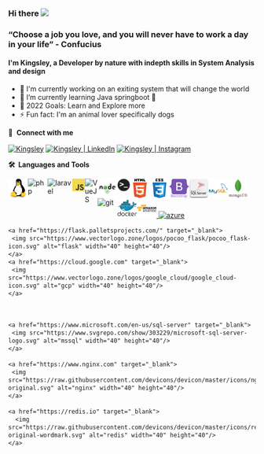 ### Hi there <img src="https://media.giphy.com/media/hvRJCLFzcasrR4ia7z/giphy.gif" width="25px"> 

### “Choose a job you love, and you will never have to work a day in your life” - Confucius

#### I'm Kingsley, a Developer by nature with indepth skills in System Analysis and design

- 🔭 I'm currently working on an exiting system that will change the world
- 🌱 I’m currently learning Java springboot 🤣
- 🥅 2022 Goals: Learn and Explore more
- ⚡ Fun fact: I'm an animal lover specifically dogs

🔗 &nbsp;**Connect with me**
<p align="left">
<a href="https://twitter.com/KMangwels" target="blank"><img align="center" src="https://raw.githubusercontent.com/rahuldkjain/github-profile-readme-generator/master/src/images/icons/Social/twitter.svg" alt="Kingsley" height="30" width="40" /></a>
<a href="https://www.linkedin.com/in/kingsley-amaitsa/" target="blank"><img align="center" src="https://raw.githubusercontent.com/rahuldkjain/github-profile-readme-generator/master/src/images/icons/Social/linked-in-alt.svg" alt="Kingsley | LinkedIn" height="30" width="40" /></a>
<a href="https://www.instagram.com/mangwels/" target="blank"><img align="center" src="https://raw.githubusercontent.com/rahuldkjain/github-profile-readme-generator/master/src/images/icons/Social/instagram.svg" alt="Kingsley | Instagram" height="30" width="40" /></a>

<br />

<b>🛠️&nbsp;&nbsp;Languages&nbsp;and&nbsp;Tools</b>
 
<a href="https://www.linux.org/" target="_blank">
 <img align="left" src="https://raw.githubusercontent.com/devicons/devicon/master/icons/linux/linux-original.svg" alt="linux" width="40px"/>
</a>
<a href="https://www.php.net" target="_blank">
  <img align="left" src="https://www.php.net/images/logos/new-php-logo.svg" alt="php" width="40px"/>
</a>
<a href = "https://laravel.com/" target = "_blank">
 <img align="left" alt="laravel" width="50px" src="https://png.pngitem.com/pimgs/s/578-5785080_laravel-6-logo-png-transparent-png.png" />
</a>
<a href = "https://developer.mozilla.org/en-US/docs/Web/JavaScript" target = "_blank">
  <img align="left" alt="JavaScript" width="26px" src="https://raw.githubusercontent.com/devicons/devicon/master/icons/javascript/javascript-original.svg" />
</a>
<a href = "https://vuejs.org/" target = "_blank">
 <img align="left" alt="VueJS" width="26px" src="https://vuejs.org/images/logo.svg" />
</a>
<a href = "https://nodejs.org" target = "_blank">
 <img align="left" alt="Node.js" width="40" src="https://github.com/Mangweli/Mangweli/blob/6505aaf103b65f43f31f144485b5d90204e3f7bf/pngwing.com.png" />
</a>
<a href = "" target = "_blank">
   <img align="left" alt="Terminal" width="26px" src="https://raw.githubusercontent.com/github/explore/80688e429a7d4ef2fca1e82350fe8e3517d3494d/topics/terminal/terminal.png" />
</a>
<a href="https://www.w3.org/html/" target="_blank">
  <img align = "left" src="https://raw.githubusercontent.com/devicons/devicon/master/icons/html5/html5-original-wordmark.svg" alt="html5" width="40" height="40"/>
</a>
<a href="https://www.w3schools.com/css/" target="_blank">
  <img align = "left" src="https://raw.githubusercontent.com/devicons/devicon/master/icons/css3/css3-original-wordmark.svg" alt="css3" width="40" height="40"/>
</a>
<a href="https://getbootstrap.com" target="_blank">
  <img align = "left" src="https://raw.githubusercontent.com/devicons/devicon/master/icons/bootstrap/bootstrap-plain-wordmark.svg" alt="bootstrap" width="40" height="40"/
</a>

  <a href = "" target = "_blank">
 </a>
  <a href = "" target = "_blank">
 </a>
  <a href = "" target = "_blank">
 </a>
<a href="https://www.microsoft.com/en-us/sql-server" target="_blank">
 <img align = "left" src="https://github.com/Mangweli/Mangweli/blob/2f9c6c362d1efbd5f4054d81510fde2b250ce367/sqlserver.png" alt="mssql" width="40" height="40"/>
</a>
<a href="https://www.mysql.com/" target="_blank">
  <img align = "left" src="https://raw.githubusercontent.com/devicons/devicon/master/icons/mysql/mysql-original-wordmark.svg" alt="mysql" width="40" height="40"/>
</a>
<a href="https://www.mongodb.com/" target="_blank">
   <img align = "left" src="https://raw.githubusercontent.com/devicons/devicon/master/icons/mongodb/mongodb-original-wordmark.svg" alt="mongodb" width="40" height="40"/>
</a>
<a href="https://git-scm.com/" target="_blank"> 
  <img align = "left" src="https://www.vectorlogo.zone/logos/git-scm/git-scm-icon.svg" alt="git" width="40" height="40"/>
</a>
<a href="https://aws.amazon.com" target="_blank">
 <img src="https://raw.githubusercontent.com/devicons/devicon/master/icons/amazonwebservices/amazonwebservices-original-wordmark.svg" alt="aws" width="40" height="40"/>
</a> 
<a href="https://azure.microsoft.com/en-in/" target="_blank"> 
  <img src="https://www.vectorlogo.zone/logos/microsoft_azure/microsoft_azure-icon.svg" alt="azure" width="40" height="40"/>
</a>
<a href="https://www.docker.com/" target="_blank">
 <img align = "left" src="https://raw.githubusercontent.com/devicons/devicon/master/icons/docker/docker-original-wordmark.svg" alt="docker" width="40" height="40"/>
</a>

    <a href="https://flask.palletsprojects.com/" target="_blank">
     <img src="https://www.vectorlogo.zone/logos/pocoo_flask/pocoo_flask-icon.svg" alt="flask" width="40" height="40"/>
    </a>
    <a href="https://cloud.google.com" target="_blank">
     <img src="https://www.vectorlogo.zone/logos/google_cloud/google_cloud-icon.svg" alt="gcp" width="40" height="40"/>
    </a>


   
    <a href="https://www.microsoft.com/en-us/sql-server" target="_blank">
     <img src="https://www.svgrepo.com/show/303229/microsoft-sql-server-logo.svg" alt="mssql" width="40" height="40"/>
    </a>
   
    <a href="https://www.nginx.com" target="_blank">
     <img src="https://raw.githubusercontent.com/devicons/devicon/master/icons/nginx/nginx-original.svg" alt="nginx" width="40" height="40"/>
    </a>

    <a href="https://redis.io" target="_blank">
      <img src="https://raw.githubusercontent.com/devicons/devicon/master/icons/redis/redis-original-wordmark.svg" alt="redis" width="40" height="40"/>
    </a>


<br />
<br />


[linkedin]: https://www.linkedin.com/in/kingsley-amaitsa/
